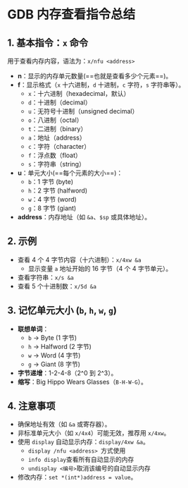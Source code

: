 # GDB 内存查看指令总结

## 1. 基本指令：`x` 命令

用于查看内存内容，语法为：`x/nfu <address>`

- **n**：显示的内存单元数量(==也就是查看多少个元素==)。
- **f**：显示格式（`x` 十六进制，`d` 十进制，`c` 字符，`s` 字符串等）。
  - `x`：十六进制（hexadecimal，默认）
  - `d`：十进制（decimal）
  - `u`：无符号十进制（unsigned decimal）
  - `o`：八进制（octal）
  - `t`：二进制（binary）
  - `a`：地址（address）
  - `c`：字符（character）
  - `f`：浮点数（float）
  - `s`：字符串（string）
- **u**：单元大小(==每个元素的大小==)：
  - `b`：1 字节 (byte)
  - `h`：2 字节 (halfword)
  - `w`：4 字节 (word)
  - `g`：8 字节 (giant)
- **address**：内存地址（如 `&a`、`$sp` 或具体地址）。

## 2. 示例

- 查看 4 个 4 字节内容（十六进制）：`x/4xw &a`
  - 显示变量 `a` 地址开始的 16 字节（4 个 4 字节单元）。
- 查看字符串：`x/s &a`
- 查看 5 个十进制数：`x/5d &a`

## 3. 记忆单元大小 (`b`, `h`, `w`, `g`)

- **联想单词**：
  - `b` → Byte (1 字节)
  - `h` → Halfword (2 字节)
  - `w` → Word (4 字节)
  - `g` → Giant (8 字节)
- **字节递增**：1-2-4-8（2^0 到 2^3）。
- **缩写**：Big Hippo Wears Glasses（`B-H-W-G`）。

## 4. 注意事项

- 确保地址有效（如 `&a` 或寄存器）。
- 非标准单元大小（如 `x/4x4`）可能无效，推荐用 `x/4xw`。
- 使用 `display` 自动显示内存：`display/4xw &a`。
	- `display /nfu <address> `方式使用
	- `info display`查看所有自动显示的内存
	- `undisplay <编号>`取消该编号的自动显示内存
- 修改内存：`set *(int*)address = value`。

